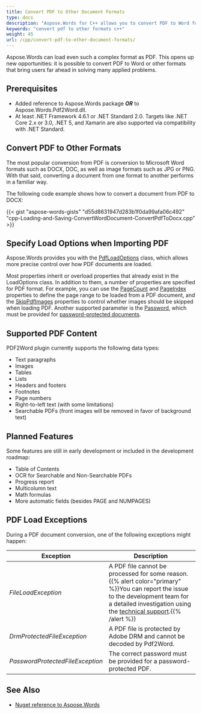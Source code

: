 ```yaml
---
title: Convert PDF to Other Document Formats
type: docs
description: "Aspose.Words for C++ allows you to convert PDF to Word formats such as DOCX, DOC, image formats such as JPG or PNG, or any other formats supported by Aspose.Words."
keywords: "convert pdf to other formats c++"
weight: 45
url: /cpp/convert-pdf-to-other-document-formats/
---
```


Aspose.Words can load even such a complex format as PDF. This opens up new opportunities: it is possible to convert PDF to Word or other formats that bring users far ahead in solving many applied problems.

## Prerequisites

* Added reference to Aspose.Words package ***OR*** to Aspose.Words.Pdf2Word.dll.
* At least .NET Framework 4.6.1 or .NET Standard 2.0. Targets like .NET Core 2.x or 3.0, .NET 5, and Xamarin are also supported via compatibility with .NET Standard.

## Convert PDF to Other Formats

The most popular conversion from PDF is conversion to Microsoft Word formats such as DOCX, DOC, as well as image formats such as JPG or PNG. With that said, converting a document from one format to another performs in a familiar way.

The following code example shows how to convert a document from PDF to DOCX:

{{< gist "aspose-words-gists" "d55d8631947d283b1f0da99afa06c492" "cpp-Loading-and-Saving-ConvertWordDocument-ConvertPdfToDocx.cpp" >}}


## Specify Load Options when Importing PDF

Aspose.Words provides you with the [PdfLoadOptions](https://apireference.aspose.com/words/cpp/class/aspose.words.pdf_load_options) class, which allows more precise control over how PDF documents are loaded.

Most properties inherit or overload properties that already exist in the LoadOptions class. In addition to them, a number of properties are specified for PDF format. For example, you can use the [PageCount](https://apireference.aspose.com/words/cpp/class/aspose.words.pdf_load_options#a49354f33be587a868a55713f0e5fbd6d) and [PageIndex](https://apireference.aspose.com/words/cpp/class/aspose.words.pdf_load_options#aa33becc20db193e351af5375033db010) properties to define the page range to be loaded from a PDF document, and the [SkipPdfImages](https://apireference.aspose.com/words/cpp/class/aspose.words.pdf_load_options#a7deba316b531712ce3e523c2c83d12f5) properties to control whether images should be skipped when loading PDF. Another supported parameter is the [Password](https://apireference.aspose.com/words/cpp/class/aspose.words.load_options#a12e79c53b7c324eec1e881e7912de174), which must be provided for [password-protected documents](https://docs.aspose.com/words/cpp/document-protection/).

## Supported PDF Content

PDF2Word plugin currently supports the following data types:

* Text paragraphs
* Images
* Tables
* Lists
* Headers and footers
* Footnotes
* Page numbers
* Right-to-left text (with some limitations)
* Searchable PDFs (front images will be removed in favor of background text)

## Planned Features

Some features are still in early development or included in the development roadmap:

* Table of Contents
* OCR for Searchable and Non-Searchable PDFs
* Progress report
* Multicolumn text
* Math formulas
* More automatic fields (besides PAGE and NUMPAGES)

## PDF Load Exceptions

During a PDF document conversion, one of the following exceptions might happen:

| Exception                        | Description                                                  |
| -------------------------------- | ------------------------------------------------------------ |
| *FileLoadException*              | A PDF file cannot be processed for some reason.<br />{{% alert color="primary" %}}You can report the issue to the development team for a detailed investigation using the [technical support](/words/cpp/technical-support/).{{% /alert %}} |
| *DrmProtectedFileException*      | A PDF file is protected by Adobe DRM and cannot be decoded by Pdf2Word. |
| *PasswordProtectedFileException* | The correct password must be provided for a password-protected PDF. |

## See Also

* [Nuget reference to Aspose.Words](https://www.nuget.org/packages/Aspose.Words.Cpp)